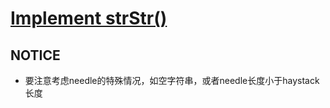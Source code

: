 # [Implement strStr()](https://leetcode.com/problems/implement-strstr/)

## NOTICE
 - 要注意考虑needle的特殊情况，如空字符串，或者needle长度小于haystack长度
